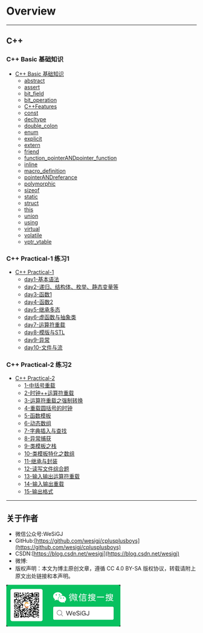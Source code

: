 # Overview

---

## C++

### C++ Basic 基础知识

- [C++ Basic 基础知识](./README.md)
  - [abstract](./Basic/abstract/README.md)
  - [assert](./Basic/assert/README.md)
  - [bit_field](./Basic/bit_field/README.md)
  - [bit_operation](./Basic/bit_operation/README.md)
  - [C++Features](./Basic/C++Features/README.md)
  - [const](./Basic/const/README.md)
  - [decltype](./Basic/decltype/README.md)
  - [double_colon](./Basic/double_colon/README.md)
  - [enum](./Basic/enum/README.md)
  - [explicit](./Basic/explicit/README.md)
  - [extern](./Basic/extern/README.md)
  - [friend](./Basic/friend/README.md)
  - [function_pointerANDpointer_function](./Basic/function_pointerANDpointer_function/README.md)
  - [inline](./Basic/inline/README.md)
  - [macro_definition](./Basic/macro_definition/README.md)
  - [pointerANDreferance](./Basic/pointerANDreferance/README.md)
  - [polymorphic](./Basic/polymorphic/README.md)
  - [sizeof](./Basic/sizeof/README.md)
  - [static](./Basic/static/README.md)
  - [struct](./Basic/struct/README.md)
  - [this](./Basic/this/README.md)
  - [union](./Basic/union/README.md)
  - [using](./Basic/using/README.md)
  - [virtual](./Basic/virtual/README.md)
  - [volatile](./Basic/volatile/README.md)
  - [vptr_vtable](./Basic/vptr_vtable/README.md)

### C++ Practical-1 练习1

- [C++ Practical-1](./Practical-1)
  - [day1-基本语法](./Practical-1/day1/README.md)
  - [day2-递归、结构体、枚举、静态变量等](./Practical-1/day2/README.md)
  - [day3-函数1](./Practical-1/day3/README.md)
  - [day4-函数2](./Practical-1/day4/README.md)
  - [day5-继承多态](./Practical-1/day5/README.md)
  - [day6-虚函数与抽象类](./Practical-1/day6/README.md)
  - [day7-运算符重载](./Practical-1/day7/README.md)
  - [day8-模版与STL](./Practical-1/day8/README.md)
  - [day9-异常](./Practical-1/day9/README.md)
  - [day10-文件与流](./Practical-1/day10/README.md)

### C++ Practical-2 练习2

- [C++ Practical-2](./Practical-2)
  - [1-中括号重载](./Practical-2/bracket_overloading/README.md)
  - [2-时钟++运算符重载](./Practical-2/clock/README.md)
  - [3-运算符重载之强制转换](./Practical-2/operator_cast/README.md)
  - [4-重载圆括号的时钟](./Practical-2/operator_circle/README.md)
  - [5-函数模板](./Practical-2/func_temp/README.md)
  - [6-动态数组](./Practical-2/array/README.md)
  - [7-字典插入与查找](./Practical-2/map_insert_look/README.md)
  - [8-异常捕获](./Practical-2/try/README.md)
  - [9-类模板之栈](./Practical-2/stack/README.md)
  - [10-类模板特化之数组](./Practical-2/array_template/README.md)
  - [11-继承与封装](./Practical-2/override/README.md)
  - [12-读写文件综合题](./Practical-2/read_file/README.md)
  - [13-输入输出运算符重载](./Practical-2/io_operator_overload/README.md)
  - [14-输入输出重载](./Practical-2/io_operator/README.md)
  - [15-输出格式](./Practical-2/output/README.md)

---

## 关于作者

- 微信公众号:WeSiGJ
- GitHub:[https://github.com/wesigj/cplusplusboys](https://github.com/wesigj/cplusplusboys)
- CSDN:[https://blog.csdn.net/wesigj](https://blog.csdn.net/wesigj)
- 微博:
- 版权声明：本文为博主原创文章，遵循 CC 4.0 BY-SA 版权协议，转载请附上原文出处链接和本声明。

<img src=/./img/wechat.jpg width=60% />
